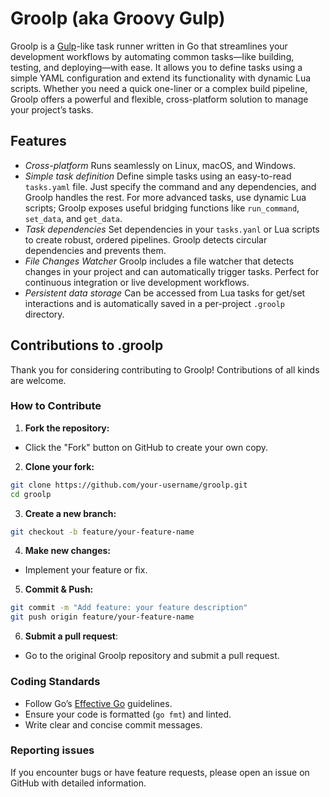 # Groolp (aka Groovy Gulp)

Groolp is a [Gulp](https://gulpjs.com)-like task runner written in Go that streamlines your development 
workflows by automating common tasks—like building, testing, and deploying—with ease. It allows you to 
define tasks using a simple YAML configuration and extend its functionality with dynamic Lua scripts. 
Whether you need a quick one-liner or a complex build pipeline, Groolp offers a powerful and flexible, 
cross-platform solution to manage your project’s tasks.

## Features

- *Сross-platform*
Runs seamlessly on Linux, macOS, and Windows.
- *Simple task definition*
Define simple tasks using an easy-to-read `tasks.yaml` file. Just specify the command and any dependencies, 
and Groolp handles the rest. For more advanced tasks, use dynamic Lua scripts; Groolp exposes useful 
bridging functions like `run_command`, `set_data`, and `get_data`.
- *Task dependencies*
Set dependencies in your `tasks.yanl` or Lua scripts to create robust, ordered pipelines. Groolp detects 
circular dependencies and prevents them.
- *File Changes Watcher*
Groolp includes a file watcher that detects changes in your project and can automatically trigger 
tasks. Perfect for continuous integration or live development workflows.
- *Persistent data storage*
Can be accessed from Lua tasks for get/set interactions and is automatically saved in a per-project `.groolp` directory.

## Contributions to .groolp

Thank you for considering contributing to Groolp! Contributions of all kinds are welcome.

### How to Contribute

1. **Fork the repository:**
- Click the "Fork" button on GitHub to create your own copy.

2. **Clone your fork:**
```bash
git clone https://github.com/your-username/groolp.git
cd groolp
```

3. **Create a new branch:**
```bash
git checkout -b feature/your-feature-name
```

4. **Make new changes:**
- Implement your feature or fix.

5. **Commit & Push:**
```bash
git commit -m "Add feature: your feature description"
git push origin feature/your-feature-name
```

6. **Submit a pull request**:
- Go to the original Groolp repository and submit a pull request.

### Coding Standards 
- Follow Go’s [Effective Go](https://go.dev/doc/effective_go) guidelines.
- Ensure your code is formatted (`go fmt`) and linted.
- Write clear and concise commit messages.

### Reporting issues
If you encounter bugs or have feature requests, please open an issue on GitHub with detailed information.

